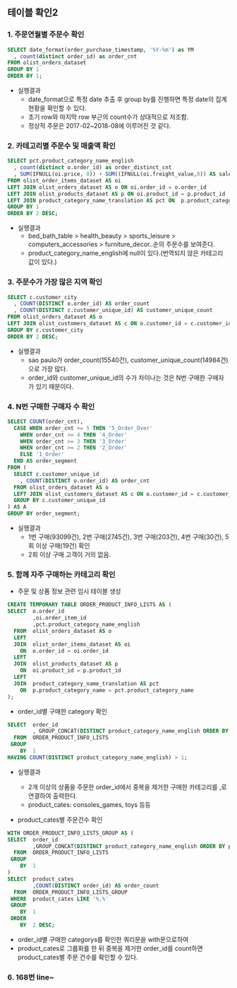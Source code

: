 ## 테이블 확인2
### 1. 주문연월별 주문수 확인
``` sql
SELECT date_format(order_purchase_timestamp, '%Y-%m') as YM
  , count(distinct order_id) as order_cnt
FROM olist_orders_dataset
GROUP BY 1
ORDER BY 1;
```
- 실행결과
  - date_format으로 특정 date 추출 후 group by를 진행하면 특정 date의 집계현황을 확인할 수 있다.
  - 초기 row와 마지막 row 부근의 count수가 상대적으로 저조함. 
  - 정상적 주문은 2017-02~2018-08에 이루어진 것 같다.

### 2. 카테고리별 주문수 및 매출액 확인
``` sql
SELECT pct.product_category_name_english
  , count(distinct o.order_id) as order_distinct_cnt
  , SUM(IFNULL(oi.price, 0)) + SUM((IFNULL(oi.freight_value,0)) AS sale_amt
FROM olist_order_items_dataset AS oi
LEFT JOIN olist_orders_dataset AS o ON oi.order_id = o.order_id
LEFT JOIN olist_products_dataset AS p ON oi.product_id = p.product_id
LEFT JOIN product_category_name_translation AS pct ON  p.product_category_name = pct.product_category_name
GROUP BY 1
ORDER BY 2 DESC;
```
- 실행결과
  - bed_bath_table > health_beauty > sports_leisure > computers_accessories > furniture_decor..순의 주문수를 보여준다.
  - product_category_name_english에 null이 있다.(번역되지 않은 카테고리 값이 있다.)

### 3. 주문수가 가장 많은 지역 확인
``` sql
SELECT c.customer_city
  , COUNT(DISTINCT o.order_id) AS order_count
  , COUNT(DISTINCT c.customer_unique_id) AS customer_unique_count
FROM olist_orders_dataset AS o
LEFT JOIN olist_customers_dataset AS c ON o.customer_id = c.customer_id
GROUP BY c.customer_city
ORDER BY 2 DESC;
```
- 실행결과
  - sao paulo가 order_count(15540건), customer_unique_count(14984건)으로 가장 많다.
  - order_id와 customer_unique_id의 수가 차이나는 것은 N번 구매한 구매자가 있기 때문이다.

### 4. N번 구매한 구매자 수 확인
``` sql
SELECT COUNT(order_cnt),
  CASE WHEN order_cnt >= 5 THEN '5_Order_Over'
    WHEN order_cnt >= 4 THEN '4_Order'
    WHEN order_cnt >= 3 THEN '3_Order'
    WHEN order_cnt >= 2 THEN '2_Order'
    ELSE '1_Order'
  END AS order_segment
FROM (
  SELECT c.customer_unique_id
    , COUNT(DISTINCT o.order_id) AS order_cnt
  FROM olist_orders_dataset AS o
  LEFT JOIN olist_customers_dataset AS c ON o.customer_id = c.customer_id
  GROUP BY c.customer_unique_id
) AS A
GROUP BY order_segment;
```
- 실행결과
  - 1번 구매(93099건), 2번 구매(2745건), 3번 구매(203건), 4번 구매(30건), 5회 이상 구매(19건) 확인
  - 2회 이상 구매 고객이 거의 없음.

### 5. 함께 자주 구매하는 카테고리 확인
- 주문 및 상품 정보 관련 임시 테이블 생성
``` sql
CREATE TEMPORARY TABLE ORDER_PRODUCT_INFO_LISTS AS (
SELECT  o.order_id
		,oi.order_item_id
        ,pct.product_category_name_english
  FROM  olist_orders_dataset AS o
  LEFT 
  JOIN  olist_order_items_dataset AS oi 
    ON  o.order_id = oi.order_id
  LEFT 
  JOIN  olist_products_dataset AS p 
    ON  oi.product_id = p.product_id
  LEFT 
  JOIN  product_category_name_translation AS pct 
    ON  p.product_category_name = pct.product_category_name  
);
```

- order_id별 구매한 category 확인
``` sql
SELECT  order_id 
		, GROUP_CONCAT(DISTINCT product_category_name_english ORDER BY product_category_name_english ASC) AS product_cates
  FROM  ORDER_PRODUCT_INFO_LISTS
 GROUP
	BY  1
HAVING COUNT(DISTINCT product_category_name_english) > 1;
```
- 실행결과
  - 2개 이상의 상품을 주문한 order_id에서 중복을 제거한 구매한 카테고리를 ,로 연결하여 출력한다.
  - product_cates: consoles_games, toys 등등

- product_cates별 주문건수 확인
``` sql
WITH ORDER_PRODUCT_INFO_LISTS_GROUP AS (
SELECT  order_id 
		,GROUP_CONCAT(DISTINCT product_category_name_english ORDER BY product_category_name_english ASC) AS product_cates
  FROM  ORDER_PRODUCT_INFO_LISTS
 GROUP
	BY  1
)
SELECT  product_cates
		,COUNT(DISTINCT order_id) AS order_count
  FROM  ORDER_PRODUCT_INFO_LISTS_GROUP
 WHERE  product_cates LIKE '%,%'
 GROUP
    BY  1
 ORDER
    BY  2 DESC;
```
- order_id별 구매한 categorys를 확인한 쿼리문을 with문으로하여
- product_cates로 그룹화를 한 뒤 중복을 제거한 order_id를 count하면 product_cates별 주문 건수를 확인할 수 있다.

### 6. 168번 line~
